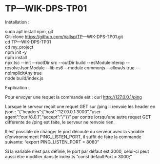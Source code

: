 <h1 class="code-line" data-line-start=0 data-line-end=1 ><a id="TPWIKDPSTP01_0"></a>TP—WIK-DPS-TP01</h1>
<p class="has-line-data" data-line-start="2" data-line-end="3">Installation :</p>
<p class="has-line-data" data-line-start="4" data-line-end="12">sudo apt install npm, git<br>
Git-clone <a href="https://github.com/Vallsp/TP">https://github.com/Vallsp/TP</a>—WIK-DPS-TP01.git<br>
cd TP—WIK-DPS-TP01<br>
cd my_project<br>
npm init -y<br>
npm install<br>
npx tsc --init --rootDir src --outDir build --esModuleInterop --resolveJsonModule --lib es6 --module commonjs --allowJs true --noImplicitAny true<br>
node build/index.js</p>
<p class="has-line-data" data-line-start="13" data-line-end="14">Explication :</p>
<p class="has-line-data" data-line-start="15" data-line-end="16">Pour envoyer une requet la commande est : curl <a href="http://127.0.0.1/ping">http://127.0.0.1/ping</a></p>
<p class="has-line-data" data-line-start="17" data-line-end="18">Lorsque le serveur reçoit une requet GET sur /ping il renvoie les header en json  : “{“headers”:{“host”:“127.0.0.1:3000”,“user-agent”:“curl/8.0.1”,“accept”:”<em>/</em>“}}” par contre lorsqu’une autre requet GET différente de /ping est faite, le serveur ne renvoie rien.</p>
<p class="has-line-data" data-line-start="19" data-line-end="20">Il est possible de changer le port découte du serveur avec la variable d’environnement PING_LISTEN_PORT, il suffit de faire la commande suivante: “export PING_LISTEN_PORT = 8080”</p>
<p class="has-line-data" data-line-start="21" data-line-end="22">Si la variable n’est pas définie, le port par défaut est 3000, celui-ci peut aussi être modifier dans le index.ts “const defaultPort = 3000;”</p>